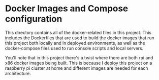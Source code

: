 Docker Images and Compose configuration
=======================================
This directory contains all of the docker-related files in this project. This includes
the Dockerfiles that are used to build the docker images that run this project both
locally and in deployed environments, as well as the docker-compose files used to
run console scripts and local servers.

You'll note that in this project there's a twist where there are both rpi and x86 docker
images being built. This is because I deploy this project on a raspberry pi cluster at
home and different images are needed for each architecture.
